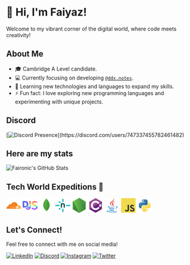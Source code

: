 # 👋 Hi, I'm Faiyaz!
Welcome to my vibrant corner of the digital world, where code meets creativity!

## About Me
- 🎓 Cambridge A Level candidate.
- 💻 Currently focusing on developing [`@ddx.notes`](https://ddxnotes.xyz/).
- 🌱 Learning new technologies and languages to expand my skills.
- ⚡ Fun fact: I love exploring new programming languages and experimenting with unique projects.

## Discord
[![Discord Presence](https://lanyard.cnrad.dev/api/747337455782461482?showDisplayName=true&borderRadius=30px&idleMessage=Hey!%20What's%20up!%20Welcome%20to%20my%20GitHub%20Profile...)](https://discord.com/users/747337455782461482)

## Here are my stats
![Faironic's GitHub Stats](https://github-readme-stats.vercel.app/api?username=Faironic&theme=vision-friendly-dark)

## Tech World Expeditions 🚀
<img src = "https://raw.githubusercontent.com/devicons/devicon/master/icons/cloudflare/cloudflare-original.svg" alt="Cloudflare" width="40" height="40"/> <img src = "https://raw.githubusercontent.com/devicons/devicon/master/icons/discordjs/discordjs-original.svg" alt="Discord.js" width="40" height="40"/> <img src = "https://raw.githubusercontent.com/devicons/devicon/master/icons/mongodb/mongodb-original.svg" alt="Mongo DB" width="40" height="40"/> <img src = "https://raw.githubusercontent.com/devicons/devicon/master/icons/netlify/netlify-original.svg" alt="Netlify" width="40" height="40"/> <img src = "https://raw.githubusercontent.com/devicons/devicon/master/icons/nodejs/nodejs-original.svg" alt="Node.js" width="40" height="40"/> <img src="https://raw.githubusercontent.com/devicons/devicon/master/icons/csharp/csharp-original.svg" alt="C#" width="40" height="40"/> <img src="https://raw.githubusercontent.com/devicons/devicon/master/icons/java/java-original.svg" alt="Java" width="40" height="40"/> <img src="https://raw.githubusercontent.com/devicons/devicon/master/icons/javascript/javascript-original.svg" alt="JavaScript" width="40" height="40"/> <img src="https://raw.githubusercontent.com/devicons/devicon/master/icons/python/python-original.svg" alt="Python" width="40" height="40"/>

## Let's Connect!
Feel free to connect with me on social media!

[![LinkedIn](https://img.shields.io/badge/-LinkedIn-0077b5?logo=linkedin&logoColor=white&style=flat)](https://www.linkedin.com/in/faiyaz-ahmed-033922292/)
[![Discord](https://img.shields.io/badge/-Discord-7289DA?logo=discord&logoColor=white&style=flat)](https://discord.com/users/747337455782461482)
[![Instagram](https://img.shields.io/badge/-Instagram-E4405F?logo=instagram&logoColor=white&style=flat)](https://www.instagram.com/_.faiyaz206_/)
[![Twitter](https://img.shields.io/badge/-Twitter-000000?logo=x&logoColor=white&style=flat)](https://twitter.com/2006_faiyaz)
